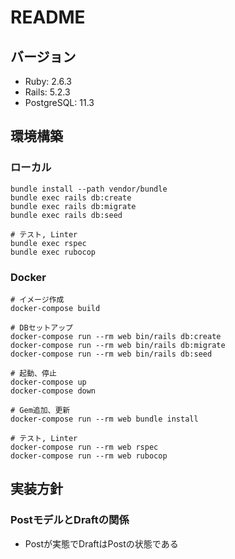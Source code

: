 # README

## バージョン
- Ruby: 2.6.3
- Rails: 5.2.3
- PostgreSQL: 11.3

## 環境構築
### ローカル
```
bundle install --path vendor/bundle
bundle exec rails db:create
bundle exec rails db:migrate
bundle exec rails db:seed

# テスト, Linter
bundle exec rspec
bundle exec rubocop
```

### Docker
```
# イメージ作成
docker-compose build

# DBセットアップ
docker-compose run --rm web bin/rails db:create
docker-compose run --rm web bin/rails db:migrate
docker-compose run --rm web bin/rails db:seed

# 起動、停止
docker-compose up
docker-compose down

# Gem追加、更新
docker-compose run --rm web bundle install

# テスト, Linter
docker-compose run --rm web rspec
docker-compose run --rm web rubocop
```

## 実装方針
### PostモデルとDraftの関係
- Postが実態でDraftはPostの状態である

